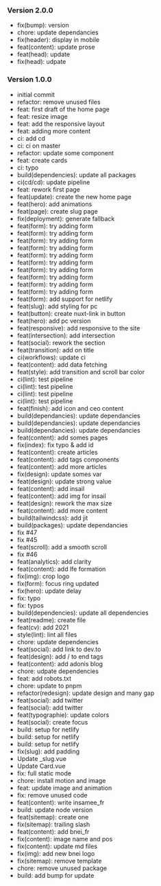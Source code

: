 ### Version 2.0.0
- fix(bump): version
- chore: update dependancies
- fix(header): display in mobile
- feat(content): update prose
- feat(head): update
- fix(head): udpate

### Version 1.0.0
- initial commit
- refactor: remove unused files
- feat: first draft of the home page
- feat: resize image
- feat: add the responsive layout
- feat: adding more content
- ci: add cd
- ci: ci on master
- refactor: update some component
- feat: create cards
- ci: typo
- build(dependencies): update all packages
- ci(cd/cd): update pipeline
- feat: rework first page
- feat(update): create the new home page
- feat(hero): add animations
- feat(page): create slug page
- fix(deployment): generate fallback
- feat(form): try adding form
- feat(form): try adding form
- feat(form): try adding form
- feat(form): try adding form
- feat(form): try adding form
- feat(form): try adding form
- feat(form): try adding form
- feat(form): try adding form
- feat(form): try adding form
- feat(form): try adding form
- feat(form): add support for netlify
- feat(slug): add styling for pc
- feat(button): create nuxt-link in button
- feat(hero): add pc version
- feat(responsive): add responsive to the site
- feat(intersection): add intersection
- feat(social): rework the section
- feat(transition): add on title
- ci(workflows): update ci
- feat(content): add data fetching
- feat(style): add transition and scroll bar color
- ci(lint): test pipeline
- ci(lint): test pipeline
- ci(lint): test pipeline
- ci(lint): test pipeline
- feat(finish): add icon and ceo content
- build(dependancies): update dependancies
- build(dependancies): update dependancies
- build(dependancies): update dependancies
- feat(content): add somes pages
- fix(index): fix typo & add id
- feat(content): create articles
- feat(content): add tags components
- feat(content): add more articles
- fix(design): update somes var
- feat(design): update strong value
- feat(content): add insail
- feat(content): add img for insail
- feat(design): rework the max size
- feat(content): add more content
- build(tailwindcss): add jit
- build(packages): update dependancies
- fix #47
- fix #45
- feat(scroll): add a smooth scroll
- fix #46
- feat(analytics): add clarity
- feat(content): add lfe formation
- fix(img): crop logo
- fix(form): focus ring updated
- fix(hero): update delay
- fix: typo
- fix: typos
- build(dependencies): update all dependencies
- feat(readme): create file
- feat(cv): add 2021
- style(lint): lint all files
- chore: update dependencies
- feat(social): add link to dev.to
- feat(design): add / to end tags
- feat(content): add adonis blog
- chore: udpate dependencies
- feat: add robots.txt
- chore: update to pnpm
- refactor(redesign): update design and many gap
- feat(social): add twitter
- feat(social): add twitter
- feat(typographie): update colors
- feat(social): create focus
- build: setup for netlify
- build: setup for netlify
- build: setup for netlify
- fix(slug): add padding
- Update _slug.vue
- Update Card.vue
- fix: full static mode
- chore: install motion and image
- feat: update image and animation
- fix: remove unused code
- feat(content): write insamee_fr
- build: update node version
- feat(sitemap): create one
- fix(sitemap): trailing slash
- feat(content): add bnei_fr
- fix(content): image name and pos
- fix(content): update md files
- fix(img): add new bnei logo
- fix(sitemap): remove template
- chore: remove unused package
- build: add bump for update
